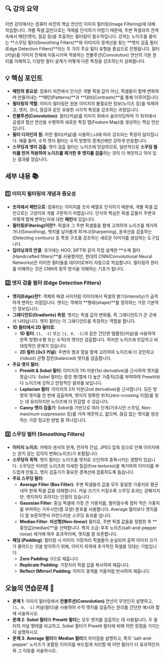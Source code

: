 ## 🔍 강의 요약
이번 강의에서는 컴퓨터 비전의 핵심 연산인 이미지 필터링(Image Filtering)에 대해 학습합니다. 개별 픽셀 값만으로는 객체를 인식하기 어렵기 때문에, 주변 픽셀과의 관계 속에서 패턴(엣지, 질감 등)을 추출하는 필터링이 필수적입니다. 강의는 노이즈를 줄이는 **스무딩 필터(Smoothing Filters)**와 이미지의 경계선을 찾는 **엣지 검출 필터(Edge Detection Filters)**라는 두 가지 주요 필터 유형을 중심으로 진행됩니다. 필터(커널)를 이미지 전체에 이동시키며 적용하는 컨볼루션(Convolution) 연산의 기본 원리를 이해하고, 다양한 필터 설계가 어떻게 다른 특징을 강조하는지 살펴봅니다.

## 💡 핵심 포인트
- **패턴의 중요성**: 컴퓨터 비전에서 인식은 개별 픽셀 값이 아닌, 픽셀들이 함께 변화하며 만들어내는 **패턴(Patterns)**과 **대비(Contrasts)**를 통해 이루어집니다.
- **필터링의 역할**: 이미지 필터링은 원본 이미지의 불필요한 정보(노이즈 등)를 억제하고, 엣지, 코너, 질감과 같은 유용한 시각적 특징을 강조하는 과정입니다.
- **컨볼루션(Convolution)**: 필터(커널)를 이미지 위에서 슬라이딩하며 각 위치에서 곱셈과 합산 연산을 수행하여 새로운 특징 맵(Feature Map)을 생성하는 핵심 연산입니다.
- **필터 디자인의 힘**: 어떤 필터(커널)를 사용하느냐에 따라 강조되는 특징이 달라집니다. 예를 들어, 수직 엣지 필터는 수직 방향의 경계선에만 강하게 반응합니다.
- **스무딩과 엣지 검출**: 엣지 검출 필터는 노이즈에 민감하므로, 일반적으로 **스무딩 필터를 먼저 적용하여 노이즈를 제거한 후 엣지를 검출**하는 것이 더 깨끗하고 의미 있는 결과를 얻습니다.

## 세부 내용 📚
### 1️⃣ 이미지 필터링의 개념과 중요성
- **숫자에서 패턴으로**: 컴퓨터는 이미지를 숫자 배열로 인식하기 때문에, 개별 픽셀 값만으로는 고양이와 개를 구분하기 어렵습니다. 인식의 핵심은 픽셀 값들이 주변과 어떻게 함께 변하는지에 대한 **패턴**에 있습니다.
- **필터링(Filtering)이란?**: 픽셀과 그 주변 픽셀들을 함께 고려하여 노이즈를 제거하거나(Smoothing), 엣지를 날카롭게 하거나(Sharpening), 윤곽선을 검출하는(Detecting contours) 등 특정 구조를 강조하는 새로운 이미지를 생성하는 도구입니다.
- **딥러닝과의 연결**: 과거에는 HOG, SIFT와 같이 직접 설계한 **수제 필터(Handcrafted filters)**를 사용했지만, 현대의 CNN(Convolutional Neural Networks)은 이러한 필터들을 데이터로부터 자동으로 학습합니다. 필터링의 원리를 이해하는 것은 CNN의 동작 방식을 이해하는 기초가 됩니다.

### 2️⃣ 엣지 검출 필터 (Edge Detection Filters)
- **엣지(Edge)란?**: 객체와 배경 사이처럼 이미지에서 픽셀의 밝기(intensity)가 급격하게 변하는 지점입니다. 엣지는 객체의 **형태(shape)**를 정의하는 가장 기본적인 정보입니다.
- **그래디언트(Gradients) 측정**: 엣지는 픽셀 값의 변화율, 즉 그래디언트가 큰 곳에서 나타납니다. 엣지 필터는 이 그래디언트를 측정하는 역할을 합니다.
- **1D 필터에서 2D 필터로**:
    - **1D 필터**: `[1, -1]` 또는 `[1, 0, -1]`과 같은 간단한 템플릿(커널)을 사용하여 한쪽 방향(수평 또는 수직)의 엣지만 검출합니다. 하지만 노이즈에 민감하고 비대칭적인 문제가 있습니다.
    - **2D 필터 (3x3 커널)**: 주변의 행과 열을 함께 고려하여 노이즈에 더 강인하고(robust) 균형 잡힌(balanced) 엣지를 검출합니다.
- **주요 엣지 필터**:
    - **Prewitt & Sobel 필터**: 이미지의 1차 미분(1st derivative)을 근사하여 엣지를 찾습니다. Sobel 필터는 중앙 행/열에 더 높은 가중치(2)를 부여하여 Prewitt보다 노이즈에 강하고 안정적인 결과를 보입니다.
    - **Laplacian 필터**: 이미지의 2차 미분(2nd derivative)을 근사합니다. 모든 방향의 엣지를 한 번에 검출하며, 엣지의 정확한 위치(zero-crossing 지점)를 찾는 데 유리하지만 노이즈에 더 민감할 수 있습니다.
    - **Canny 엣지 검출기**: Sobel을 기반으로 여러 단계(가우시안 스무딩, Non-maximum suppression 등)를 거쳐 깨끗하고, 얇으며, 끊김 없는 엣지를 생성하는 가장 정교한 방법 중 하나입니다.

### 3️⃣ 스무딩 필터 (Smoothing Filters)
- **이미지 노이즈**: 카메라 센서의 한계, 전자적 간섭, JPEG 압축 등으로 인해 이미지에는 원치 않는 임의의 변화(노이즈)가 포함됩니다.
- **스무딩의 목적**: 엣지 필터는 노이즈를 엣지로 오인하여 증폭시키는 경향이 있습니다. 스무딩은 이러한 노이즈와 미세한 질감(fine textures)을 제거하여 이미지를 부드럽게 만들고, 엣지 검출기가 중요한 경계선에 집중하도록 돕습니다.
- **주요 스무딩 필터**:
    - **Average Filter (Box Filter)**: 주변 픽셀들의 값을 모두 동일한 가중치로 평균 내어 현재 픽셀 값을 대체합니다. 커널 크기가 커질수록 스무딩 효과는 강해지지만, 엣지까지 흐려지는 단점이 있습니다.
    - **Gaussian Filter**: 중심 픽셀에 가장 큰 가중치를, 멀어질수록 점차 작은 가중치를 부여하는 가우시안(종 모양) 분포를 사용합니다. Average 필터보다 엣지를 더 잘 보존하면서 자연스러운 스무딩 효과를 냅니다.
    - **Median Filter**: **비선형(Non-linear)** 필터로, 주변 픽셀 값들을 정렬한 후 **중앙값(median)**을 선택합니다. 특히 소금-후추 노이즈(salt-and-pepper noise) 제거에 매우 효과적이며, 엣지를 잘 보존합니다.
- **패딩 (Padding)**: 필터링 시 이미지 가장자리 픽셀들이 손실되어 출력 이미지 크기가 줄어드는 것을 방지하기 위해, 이미지 외곽에 추가적인 픽셀을 덧대는 기법입니다.
    - **Zero Padding**: 0으로 채웁니다.
    - **Replicate Padding**: 가장자리 픽셀 값을 복사하여 채웁니다.
    - **Reflect (Mirror) Padding**: 이미지 경계를 거울처럼 반사하여 채웁니다.

## 오늘의 연습문제 📝
- **문제 1**: 이미지 필터링에서 **컨볼루션(Convolution)** 연산이 무엇인지 설명하고, `[1, 0, -1]` 커널(필터)을 사용하여 수직 엣지를 검출하는 원리를 간단한 예시와 함께 서술하시오.
- **문제 2**: **Sobel 필터**와 **Prewitt 필터**는 모두 엣지를 검출하는 데 사용됩니다. 두 필터의 커널 형태를 비교하고, Sobel 필터가 Prewitt 필터에 비해 어떤 장점을 가지는지 설명하시오.
- **문제 3**: **Average 필터**와 **Median 필터**의 차이점을 설명하고, 특히 'salt-and-pepper' 노이즈가 포함된 이미지를 부드럽게 처리할 때 어떤 필터가 더 효과적인지와 그 이유를 서술하시오.
